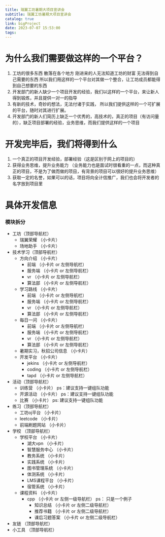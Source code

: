 ```yaml
---
title: 瑞翼工坊暑期大项目宣讲会
subtitle: 瑞翼工坊暑期大项目宣讲会
catalog: true
link: bigProject
date: 2023-07-07 15:53:00
tags:
---
```


# 为什么我们需要做这样的一个平台？
1. 工坊的很多东西 散落在各个地方 刚进来的人无法知道工坊的财富 无法得到自己需要的东西 所以我们用这样的一个平台对其做一个整合，让工坊成员都能得到自己想要的东西
2. 开发部门的新人缺少一个项目开发的经验，我们以这样的一个平台，来让新人得到锻炼，并且提供一对一的指导
3. 有新的技术，奇妙的想法，无法付诸于实践， 所以我们提供这样的一个可扩展的平台，随时对其进行扩展。
4. 开发部门的新人们简历上缺乏一个优秀的，高技术的，真正的项目（有访问量的），缺乏项目部署的经验，业务思维，而我们提供这样的一个项目

# 开发完毕后，我们将得到什么
1. 一个真正的项目开发经验，部署经验（这是区别于网上的项目的）
2. 获得业务思维，提升业务能力 （业务能力也是面试时很看重的一点，而这种真正的项目，不是为了做而做的项目，有背景的项目可以很好的提升业务思维）
3. 获取一定的名誉，如果可以的话，项目将向全计信推广，我们也会将开发者的名字放到项目里


# 具体开发信息

### 模块拆分

- 工坊（顶部导航栏）
  - 瑞翼荣耀 （小卡片）
  - 场地助手 （小卡片）
- 技术学习（顶部导航栏）
  - 方向介绍 （小卡片）
    - 前端 （小卡片 or 左侧导航栏）
    - 服务端 （小卡片 or 左侧导航栏）
    - vr （小卡片 or 左侧导航栏）
    - 算法部 （小卡片 or 左侧导航栏）
  - 学习路线 （小卡片）
    - 前端 （小卡片 or 左侧导航栏）
    - 服务端 （小卡片 or 左侧导航栏）
    - vr （小卡片 or 左侧导航栏）
    - 算法部 （小卡片 or 左侧导航栏）
  - 每日一问 （小卡片）
    - 前端 （小卡片 or 左侧导航栏）
    - 服务端 （小卡片 or 左侧导航栏）
    - vr （小卡片 or 左侧导航栏）
    - 算法部 （小卡片 or 左侧导航栏）
  - 暑期实习，秋招公司信息 （小卡片）
  - 开发平台 （小卡片）
    - jekins （小卡片 or 左侧导航栏）
    - coding （小卡片 or 左侧导航栏）
    - tapd （小卡片 or 左侧导航栏）
- 活动（顶部导航栏）
  - 训练营 （小卡片） ps：建议支持一键组队功能
  - 开源活动 （小卡片） ps：建议支持一键组队功能
  - 比赛 （小卡片） ps: 建议支持一键组队功能
- 练习（顶部导航栏）
  - 工坊oj平台 （小卡片）
  - leetcode （小卡片）
  - 前端刷题网站 （小卡片）
- 学校 （顶部导航栏）
  - 学校平台 （小卡片）
    - 湖大vpn （小卡片）
    - 智慧服务中心 （小卡片）
    - 教务系统 （小卡片）
    - 实践系统 （小卡片）
    - 图书管理系统 （小卡片）
    - 体测系统 （小卡片）
    - LMS课程平台 （小卡片）
    - 宿管系统 （小卡片）
  - 课程资料 （小卡片）
    - cpp （小卡片 or 左侧一级导航栏） ps： 只是一个例子
      - 知识总结 （小卡片 or 左侧二级导航栏）
      - 推荐书籍 （小卡片 or 左侧二级导航栏）
      - 课后习题答案 （小卡片 or 左侧二级导航栏）
- 友链 （顶部导航栏）
- 小工具 （顶部导航栏）